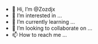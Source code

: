 - 👋 Hi, I’m @Zozdjx
- 👀 I’m interested in ...
- 🌱 I’m currently learning ...
- 💞️ I’m looking to collaborate on ...
- 📫 How to reach me ...

<!---
Zozdjx/Zozdjx is a ✨ special ✨ repository because its `README.md` (this file) appears on your GitHub profile.
You can click the Preview link to take a look at your changes.
--->
